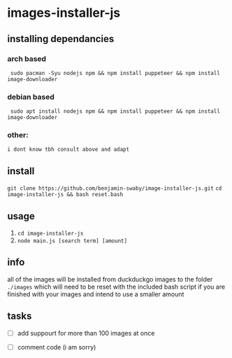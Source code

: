 # images-installer-js


## installing dependancies

### arch based
` sudo pacman -Syu nodejs npm && npm install puppeteer && npm install image-downloader`
### debian based
` sudo apt install nodejs npm && npm install puppeteer && npm install image-downloader`
### other:
`i dont know tbh consult above and adapt`

## install
`git clone https://github.com/benjamin-swaby/image-installer-js.git`
`cd image-installer-js && bash reset.bash`


## usage
1. `cd image-installer-js`
2. `node main.js [search term] [amount]`


## info
all of the images will be installed from duckduckgo images to the folder `./images` which 
will need to be reset with the included bash script if you are finished with your images and 
intend to use a smaller amount

## tasks
- [ ] add suppourt for more than 100 images at once
- [ ] comment code (i am sorry)



